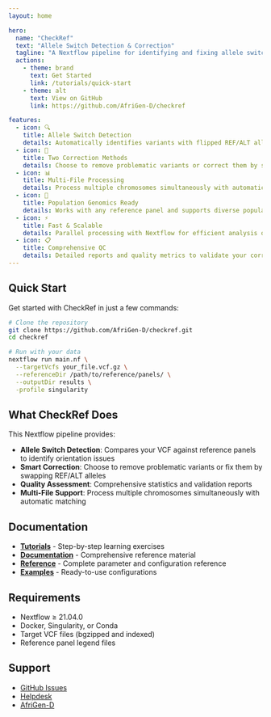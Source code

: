 ```yaml
---
layout: home

hero:
  name: "CheckRef"
  text: "Allele Switch Detection & Correction"
  tagline: "A Nextflow pipeline for identifying and fixing allele switches between target VCF files and reference panels"
  actions:
    - theme: brand
      text: Get Started
      link: /tutorials/quick-start
    - theme: alt
      text: View on GitHub
      link: https://github.com/AfriGen-D/checkref

features:
  - icon: 🔍
    title: Allele Switch Detection
    details: Automatically identifies variants with flipped REF/ALT alleles, strand issues, and other inconsistencies.
  - icon: 🔧
    title: Two Correction Methods
    details: Choose to remove problematic variants or correct them by swapping alleles.
  - icon: 📊
    title: Multi-File Processing
    details: Process multiple chromosomes simultaneously with automatic matching to reference panels.
  - icon: 🧬
    title: Population Genomics Ready
    details: Works with any reference panel and supports diverse population datasets.
  - icon: ⚡
    title: Fast & Scalable
    details: Parallel processing with Nextflow for efficient analysis of large cohorts.
  - icon: 📋
    title: Comprehensive QC
    details: Detailed reports and quality metrics to validate your corrections.
---
```


## Quick Start

Get started with CheckRef in just a few commands:

```bash
# Clone the repository
git clone https://github.com/AfriGen-D/checkref.git
cd checkref

# Run with your data
nextflow run main.nf \
  --targetVcfs your_file.vcf.gz \
  --referenceDir /path/to/reference/panels/ \
  --outputDir results \
  -profile singularity
```

## What CheckRef Does

This Nextflow pipeline provides:

- **Allele Switch Detection**: Compares your VCF against reference panels to identify orientation issues
- **Smart Correction**: Choose to remove problematic variants or fix them by swapping REF/ALT alleles
- **Quality Assessment**: Comprehensive statistics and validation reports
- **Multi-File Support**: Process multiple chromosomes simultaneously with automatic matching

## Documentation

- [**Tutorials**](/tutorials/) - Step-by-step learning exercises
- [**Documentation**](/docs/) - Comprehensive reference material
- [**Reference**](/reference/) - Complete parameter and configuration reference
- [**Examples**](/examples/) - Ready-to-use configurations

## Requirements

- Nextflow ≥ 21.04.0
- Docker, Singularity, or Conda
- Target VCF files (bgzipped and indexed)
- Reference panel legend files

## Support

- [GitHub Issues](https://github.com/AfriGen-D/checkref/issues)
- [Helpdesk](https://helpdesk.afrigen-d.org)
- [AfriGen-D](https://afrigen-d.org)